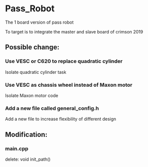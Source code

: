 # Pass_Robot
The 1 board version of pass robot

To target is to integrate the master and slave board of crimson 2019

## Possible change:

### Use VESC or C620 to replace quadratic cylinder

Isolate quadratic cylinder task

### Use VESC as chassis wheel instead of Maxon motor

Isolate Maxon motor code

### Add a new file called general_config.h

Add a new file to increase flexibility of different design

## Modification: 

### main.cpp

delete: void init_path()
